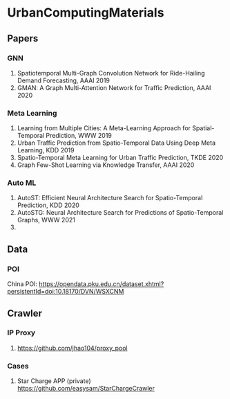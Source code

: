 # UrbanComputingMaterials

## Papers
### GNN
1. Spatiotemporal Multi-Graph Convolution Network for Ride-Hailing Demand Forecasting, AAAI 2019
2. GMAN: A Graph Multi-Attention Network for Traffic Prediction, AAAI 2020
### Meta Learning
1. Learning from Multiple Cities: A Meta-Learning Approach for Spatial-Temporal Prediction, WWW 2019
2. Urban Traffic Prediction from Spatio-Temporal Data Using Deep Meta Learning, KDD 2019
3. Spatio-Temporal Meta Learning for Urban Traffic Prediction, TKDE 2020
4. Graph Few-Shot Learning via Knowledge Transfer, AAAI 2020
### Auto ML
1. AutoST: Efficient Neural Architecture Search for Spatio-Temporal Prediction, KDD 2020
2. AutoSTG: Neural Architecture Search for  Predictions of Spatio-Temporal Graphs, WWW 2021
3. 
## Data
### POI
China POI: https://opendata.pku.edu.cn/dataset.xhtml?persistentId=doi:10.18170/DVN/WSXCNM

## Crawler
### IP Proxy
1. https://github.com/jhao104/proxy_pool
### Cases
1. Star Charge APP (private) https://github.com/easysam/StarChargeCrawler
